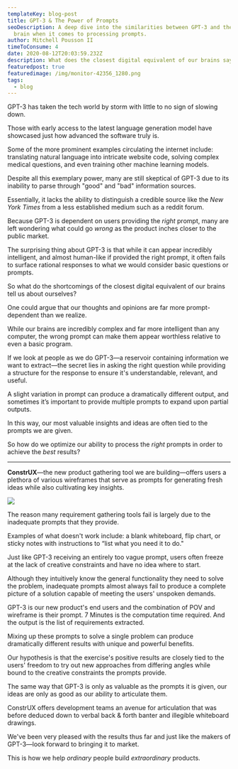 ```yaml
---
templateKey: blog-post
title: GPT-3 & The Power of Prompts
seoDescription: A deep dive into the similarities between GPT-3 and the human
  brain when it comes to processing prompts.
author: Mitchell Pousson II
timeToConsume: 4
date: 2020-08-12T20:03:59.232Z
description: What does the closest digital equivalent of our brains say about us?
featuredpost: true
featuredimage: /img/monitor-42356_1280.png
tags:
  - blog
---
```

GPT-3 has taken the tech world by storm with little to no sign of slowing down.

Those with early access to the latest language generation model have showcased just how advanced the software truly is.

Some of the more prominent examples circulating the internet include: translating natural language into intricate website code, solving complex medical questions, and even training other machine learning models.

Despite all this exemplary power, many are still skeptical of GPT-3 due to its inability to parse through "good" and "bad" information sources.

Essentially, it lacks the ability to distinguish a credible source like the *New York Times* from a less established medium such as a reddit forum.

Because GPT-3 is dependent on users providing the *right* prompt, many are left wondering what could go *wrong* as the product inches closer to the public market.

The surprising thing about GPT-3 is that while it can appear incredibly intelligent, and almost human-like if provided the right prompt, it often fails to surface rational responses to what we would consider basic questions or prompts.

So what do the shortcomings of the closest digital equivalent of our brains tell us about ourselves?

One could argue that our thoughts and opinions are far more prompt-dependent than we realize.

While our brains are incredibly complex and far more intelligent than any computer, the wrong prompt can make them appear worthless relative to even a basic program.

If we look at people as we do GPT-3—a reservoir containing information we want to extract—the secret lies in asking the right question while providing a structure for the response to ensure it's understandable, relevant, and useful.

A slight variation in prompt can produce a dramatically different output, and sometimes it’s important to provide multiple prompts to expand upon partial outputs.

In this way, our most valuable insights and ideas are often tied to the prompts we are given.

So how do we optimize our ability to process the *right* prompts in order to achieve the *best* results?

- - -

**ConstrUX**—the new product gathering tool we are building—offers users a plethora of various wireframes that serve as prompts for generating fresh ideas while also cultivating key insights.

![](/img/image-11-.png)

The reason many requirement gathering tools fail is largely due to the inadequate prompts that they provide.

Examples of what doesn't work include: a blank whiteboard, flip chart, or sticky notes with instructions to “list what you need it to do."

Just like GPT-3 receiving an entirely too vague prompt, users often freeze at the lack of creative constraints and have no idea where to start.

Although they intuitively know the general functionality they need to solve the problem, inadequate prompts almost always fail to produce a complete picture of a solution capable of meeting the users' unspoken demands.

GPT-3 is our new product's end users and the combination of POV and wireframe is their prompt. 7 Minutes is the computation time required. And the output is the list of requirements extracted.

Mixing up these prompts to solve a single problem can produce dramatically different results with unique and powerful benefits.

Our hypothesis is that the exercise's positive results are closely tied to the users' freedom to try out new approaches from differing angles while bound to the creative constraints the prompts provide.

The same way that GPT-3 is only as valuable as the prompts it is given, our ideas are only as good as our ability to articulate them.

ConstrUX offers development teams an avenue for articulation that was before deduced down to verbal back & forth banter and illegible whiteboard drawings.

We've been very pleased with the results thus far and just like the makers of GPT-3—look forward to bringing it to market.

This is how we help *ordinary* people build *extraordinary* products.